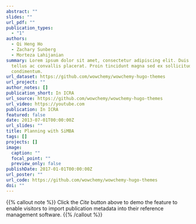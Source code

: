 ```yaml
---
abstract: ""
slides: ""
url_pdf: ""
publication_types:
  - "1"
authors:
  - Qi Heng Ho
  - Zachary Sunberg
  - Morteza Lahijanian
summary: Lorem ipsum dolor sit amet, consectetur adipiscing elit. Duis posuere
  tellus ac convallis placerat. Proin tincidunt magna sed ex sollicitudin
  condimentum.
url_dataset: https://github.com/wowchemy/wowchemy-hugo-themes
url_project: ""
author_notes: []
publication_short: In ICRA
url_source: https://github.com/wowchemy/wowchemy-hugo-themes
url_video: https://youtube.com
publication: In ICRA
featured: false
date: 2013-07-01T00:00:00Z
url_slides: ""
title: Planning with SiMBA
tags: []
projects: []
image:
  caption: ""
  focal_point: ""
  preview_only: false
publishDate: 2017-01-01T00:00:00Z
url_poster: ""
url_code: https://github.com/wowchemy/wowchemy-hugo-themes
doi: ""
---
```

{{% callout note %}}
Click the *Cite* button above to demo the feature to enable visitors to import publication metadata into their reference management software.
{{% /callout %}}